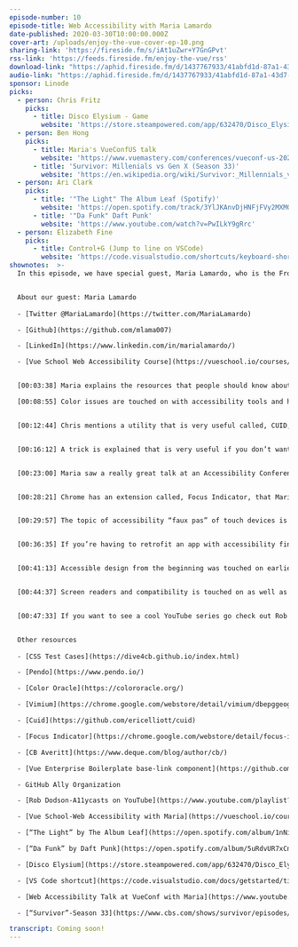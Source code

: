 ```yaml
---
episode-number: 10
episode-title: Web Accessibility with Maria Lamardo
date-published: 2020-03-30T10:00:00.000Z
cover-art: /uploads/enjoy-the-vue-cover-ep-10.png
sharing-link: 'https://fireside.fm/s/iAt1uZwr+Y7GnGPvt'
rss-link: 'https://feeds.fireside.fm/enjoy-the-vue/rss'
download-link: "https://aphid.fireside.fm/d/1437767933/41abfd1d-87a1-43d7-94d9-7fda3a5120e1/b5d3d549-40a3-4761-bdc0-2bd28803ef56.mp3\t"
audio-link: "https://aphid.fireside.fm/d/1437767933/41abfd1d-87a1-43d7-94d9-7fda3a5120e1/b5d3d549-40a3-4761-bdc0-2bd28803ef56.mp3\t"
sponsor: Linode
picks:
  - person: Chris Fritz
    picks:
      - title: Disco Elysium - Game
        website: 'https://store.steampowered.com/app/632470/Disco_Elysium/'
  - person: Ben Hong
    picks:
      - title: Maria's VueConfUS talk
        website: 'https://www.vuemastery.com/conferences/vueconf-us-2020'
      - title: 'Survivor: Millenials vs Gen X (Season 33)'
        website: 'https://en.wikipedia.org/wiki/Survivor:_Millennials_vs._Gen_X'
  - person: Ari Clark
    picks:
      - title: '"The Light" The Album Leaf (Spotify)'
        website: 'https://open.spotify.com/track/3YlJKAnvDjHNFjFVy2MXMG'
      - title: '"Da Funk" Daft Punk'
        website: 'https://www.youtube.com/watch?v=PwILkY9gRrc'
  - person: Elizabeth Fine
    picks:
      - title: Control+G (Jump to line on VSCode)
        website: 'https://code.visualstudio.com/shortcuts/keyboard-shortcuts-macos.pdf'
shownotes:  >-
  In this episode, we have special guest, Maria Lamardo, who is the Front End Engineer at Pendo. She recently spoke at VueConf with Ben Hong and they were dressed in pink dinosaur outfits and Maria skated! Maria goes in depth about accessibility focus tools, and how she got into the Vue community, which is a passion of hers. Other topics brought up are color with accessibility, CUID, Vimium, and Focus Indicator.


  About our guest: Maria Lamardo
  
  - [Twitter @MariaLamardo](https://twitter.com/MariaLamardo)

  - [Github](https://github.com/mlama007)

  - [LinkedIn](https://www.linkedin.com/in/marialamardo/)

  - [Vue School Web Accessibility Course](https://vueschool.io/courses/web-accessibility-fundamentals)


  [00:03:38] Maria explains the resources that people should know about, tools, and techniques in the accessibility space. 

  [00:08:55] Color issues are touched on with accessibility tools and how to deal with it. An app called, “Color Oracle,” is brought up to help for the color impaired. 


  [00:12:44] Chris mentions a utility that is very useful called, CUID, which generates unique ideas.


  [00:16:12] A trick is explained that is very useful if you don’t want attributes to be passed and a Chrome extension called Vimium is mentioned.


  [00:23:00] Maria saw a really great talk at an Accessibility Conference by CB Averitt that you should check out.


  [00:28:21] Chrome has an extension called, Focus Indicator, that Maria says, “It’s really cute.” Hear what it does. 


  [00:29:57] The topic of accessibility “faux pas” of touch devices is discussed. 


  [00:36:35] If you’re having to retrofit an app with accessibility find out where you can start and where are places you can go to get easy wins. 


  [00:41:13] Accessible design from the beginning was touched on earlier, but now the discussion is on the bigger picture with layouts. 


  [00:44:37] Screen readers and compatibility is touched on as well as WCAG resources which have really good coding examples.


  [00:47:33] If you want to see a cool YouTube series go check out Rob Dodson’s “A11ycasts!” 


  Other resources
  
  - [CSS Test Cases](https://dive4cb.github.io/index.html)

  - [Pendo](https://www.pendo.io/)

  - [Color Oracle](https://colororacle.org/)

  - [Vimium](https://chrome.google.com/webstore/detail/vimium/dbepggeogbaibhgnhhndojpepiihcmeb?hl=en)

  - [Cuid](https://github.com/ericelliott/cuid)

  - [Focus Indicator](https://chrome.google.com/webstore/detail/focus-indicator/heeoeadndnhebmfebjccbhmccmaoedlf?hl=en-US)

  - [CB Averitt](https://www.deque.com/blog/author/cb/)

  - [Vue Enterprise Boilerplate base-link component](https://github.com/chrisvfritz/vue-enterprise-boilerplate/blob/master/src/components/_base-link.vue)

  - GitHub Ally Organization

  - [Rob Dodson-A11ycasts on YouTube](https://www.youtube.com/playlist?list=PLNYkxOF6rcICWx0C9LVWWVqvHlYJyqw7g)

  - [Vue School-Web Accessibility with Maria](https://vueschool.io/courses/web-accessibility-fundamentals)

  - [“The Light” by The Album Leaf](https://open.spotify.com/album/1nNiEgpGPe2Sxy9fCxlIYW?highlight=spotify:track:3YlJKAnvDjHNFjFVy2MXMG)

  - [“Da Funk” by Daft Punk](https://open.spotify.com/album/5uRdvUR7xCnHmUW8n64n9y?highlight=spotify:track:0MyY4WcN7DIfbSmp5yej5z)

  - [Disco Elysium](https://store.steampowered.com/app/632470/Disco_Elysium/)

  - [VS Code shortcut](https://code.visualstudio.com/docs/getstarted/tips-and-tricks)

  - [Web Accessibility Talk at VueConf with Maria](https://www.youtube.com/watch?v=mHubDB6DIfE)

  - [“Survivor”-Season 33](https://www.cbs.com/shows/survivor/episodes/33/)

transcript: Coming soon!
---
```

